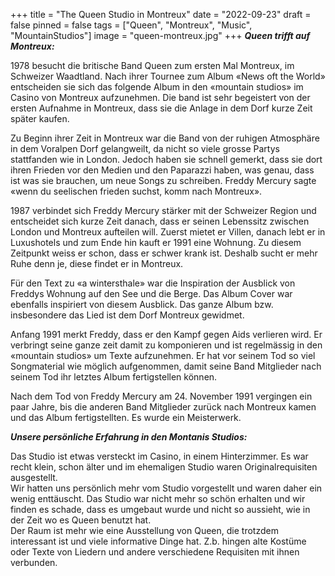 +++
title = "The Queen Studio in Montreux"
date = "2022-09-23"
draft = false
pinned = false
tags = ["Queen", "Montreux", "Music", "MountainStudios"]
image = "queen-montreux.jpg"
+++
***Queen trifft auf Montreux:***

1978 besucht die britische Band Queen zum ersten Mal Montreux, im Schweizer Waadtland. Nach ihrer Tournee zum Album «News oft the World» entscheiden sie sich das folgende Album in den «mountain studios» im Casino von Montreux aufzunehmen. Die band ist sehr begeistert von der ersten Aufnahme in Montreux, dass sie die Anlage in dem Dorf kurze Zeit später kaufen.

Zu Beginn ihrer Zeit in Montreux war die Band von der ruhigen Atmosphäre in dem Voralpen Dorf gelangweilt, da nicht so viele grosse Partys stattfanden wie in London. Jedoch haben sie schnell gemerkt, dass sie dort ihren Frieden vor den Medien und den Paparazzi haben, was genau, dass ist was sie brauchen, um neue Songs zu schreiben. Freddy Mercury sagte «wenn du seelischen frieden suchst, komm nach Montreux».

1987 verbindet sich Freddy Mercury stärker mit der Schweizer Region und entscheidet sich kurze Zeit danach, dass er seinen Lebenssitz zwischen London und Montreux aufteilen will. Zuerst mietet er Villen, danach lebt er in Luxushotels und zum Ende hin kauft er 1991 eine Wohnung. Zu diesem Zeitpunkt weiss er schon, dass er schwer krank ist. Deshalb sucht er mehr Ruhe denn je, diese findet er in Montreux.

Für den Text zu «a wintersthale» war die Inspiration der Ausblick von Freddys Wohnung auf den See und die Berge. Das Album Cover war ebenfalls inspiriert von diesem Ausblick. Das ganze Album bzw. insbesondere das Lied ist dem Dorf Montreux gewidmet.

Anfang 1991 merkt Freddy, dass er den Kampf gegen Aids verlieren wird. Er verbringt seine ganze zeit damit zu komponieren und ist regelmässig in den «mountain studios» um Texte aufzunehmen. Er hat vor seinem Tod so viel Songmaterial wie möglich aufgenommen, damit seine Band Mitglieder nach seinem Tod ihr letztes Album fertigstellen können.

Nach dem Tod von Freddy Mercury am 24. November 1991 vergingen ein paar Jahre, bis die anderen Band Mitglieder zurück nach Montreux kamen und das Album fertigstellten. Es wurde ein Meisterwerk.

***Unsere persönliche Erfahrung in den Montanis Studios:***

Das Studio ist etwas versteckt im Casino, in einem Hinterzimmer. Es war recht klein, schon älter und im ehemaligen Studio waren Originalrequisiten ausgestellt. \
Wir hatten uns persönlich mehr vom Studio vorgestellt und waren daher ein wenig enttäuscht. Das Studio war nicht mehr so schön erhalten und wir finden es schade, dass es umgebaut wurde und nicht so aussieht, wie in der Zeit wo es Queen benutzt hat.\
Der Raum ist mehr wie eine Ausstellung von Queen, die trotzdem interessant ist und viele informative Dinge hat. Z.b. hingen alte Kostüme oder Texte von Liedern und andere verschiedene Requisiten mit ihnen verbunden.